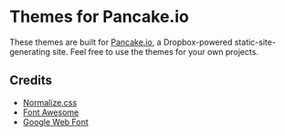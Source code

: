 # Themes for Pancake.io

These themes are built for [Pancake.io](http://pancake.io), a Dropbox-powered static-site-generating site. Feel free to use the themes for your own projects.

## Credits

- [Normalize.css](http://necolas.github.com/normalize.css/)
- [Font Awesome](http://fortawesome.github.com/Font-Awesome/)
- [Google Web Font](http://www.google.com/webfonts)